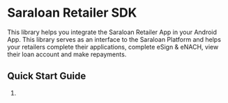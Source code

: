# Saraloan Retailer SDK

This library helps you integrate the Saraloan Retailer App in your Android App. This library serves as an interface to the Saraloan Platform and helps your retailers complete their applications, complete eSign & eNACH, view their loan account and make repayments.

## Quick Start Guide

1. 
